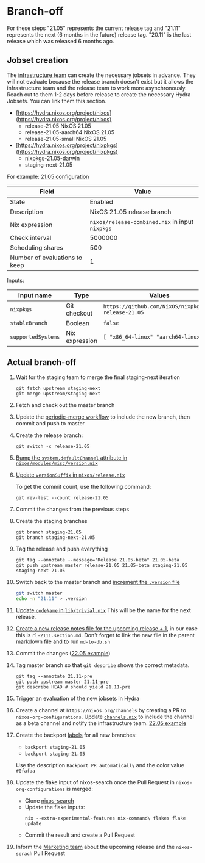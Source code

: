 # Branch-off

For these steps "21.05" represents the current release tag and "21.11" represents the next
(6 months in the future) release tag. "20.11" is the last release which was released 6 months
ago.

## Jobset creation

The [infrastructure team](https://matrix.to/#/#infra:nixos.org) can create the necessary jobsets
in advance. They will not evaluate because the release branch doesn't exist but it allows the
infrastructure team and the release team to work more asynchronously. Reach out to them 1-2 days
before release to create the necessary Hydra Jobsets. You can link them this section.

- [https://hydra.nixos.org/project/nixos](https://hydra.nixos.org/project/nixos)
    - release-21.05	NixOS 21.05
    - release-21.05-aarch64	NixOS 21.05
    - release-21.05-small	NixOS 21.05
- [https://hydra.nixos.org/project/nixpkgs](https://hydra.nixos.org/project/nixpkgs)
    - nixpkgs-21.05-darwin
    - staging-next-21.05

For example: [21.05 configuration](https://hydra.nixos.org/jobset/nixos/release-21.05#tabs-configuration)

|Field|Value|
|-|-|
|State|Enabled|
|Description|NixOS 21.05 release branch|
|Nix expression|`nixos/release-combined.nix` in input `nixpkgs`|
|Check interval|5000000|
|Scheduling shares|500|
|Number of evaluations to keep|1|

Inputs:

|Input name|Type|Values|
|-|-|-|
|`nixpkgs`|Git checkout|`https://github.com/NixOS/nixpkgs.git release-21.05`|
|`stableBranch`|Boolean|`false`|
|`supportedSystems`|Nix expression|`[ "x86_64-linux" "aarch64-linux" ]`|

## Actual branch-off

1. Wait for the staging team to merge the final staging-next iteration
   ```shell
   git fetch upstream staging-next
   git merge upstream/staging-next
   ```

1. Fetch and check out the master branch

1. Update the [periodic-merge workflow](https://github.com/NixOS/nixpkgs/blob/master/.github/workflows/periodic-merge-24h.yml) to include the new branch, then commit and push to master

1. Create the release branch:

   ```shell
   git switch -c release-21.05
   ```

1. [Bump the `system.defaultChannel` attribute in
   `nixos/modules/misc/version.nix`](https://github.com/NixOS/nixpkgs/commit/10e61bf5be57736035ec7a804cb0bf3d083bf2cf#diff-b3379a98640b35a5fe4b046150cd2df1639995edf231d18bbad832be6a70b45f)

1. [Update `versionSuffix` in
   `nixos/release.nix`](https://github.com/NixOS/nixpkgs/commit/10e61bf5be57736035ec7a804cb0bf3d083bf2cf#diff-20da30ee012d7d87842fb7953237870493c5497c995cba1e6f6c3aa9268398ff)

   To get the commit count, use the following command:

   ```shell
   git rev-list --count release-21.05
   ```

1. Commit the changes from the previous steps

1. Create the staging branches
   ```shell
   git branch staging-21.05
   git branch staging-next-21.05
   ```

1. Tag the release and push everything

   ```shell
   git tag --annotate --message="Release 21.05-beta" 21.05-beta
   git push upstream master release-21.05 21.05-beta staging-21.05 staging-next-21.05
   ```

1. Switch back to the master branch and [increment the `.version`
   file](https://github.com/NixOS/nixpkgs/commit/01268fda85b7eee4e462c873d8654f975067731f#diff-2bc0e46110b507d6d5a344264ef15adaR1)

   ```sh
   git switch master
   echo -n "21.11" > .version
   ```

1. [Update `codeName` in
   `lib/trivial.nix`](https://github.com/NixOS/nixpkgs/commit/01268fda85b7eee4e462c873d8654f975067731f#diff-03f3d41b68f62079c55001f1a1c55c1dR137)
  This will be the name for the next release.

1. [Create a new release notes file for the upcoming release +
   1](https://github.com/NixOS/nixpkgs/commit/01268fda85b7eee4e462c873d8654f975067731f#diff-e7ee5ff686cdcc513ca089d6e5682587R11),
  in our case this is `rl-2111.section.md`. Don't forget to link the new file in the parent markdown file and to run `md-to-db.sh`

1. Commit the changes ([22.05 example](https://github.com/NixOS/nixpkgs/commit/bfdfe12c788d7474b88e7a7790b88b1c0f8e01b5))

1. Tag master branch so that `git describe` shows the correct metadata.
   ```shell
   git tag --annotate 21.11-pre
   git push upstream master 21.11-pre
   git describe HEAD # should yield 21.11-pre
   ```

1. Trigger an evaluation of the new jobsets in Hydra

1. Create a channel at `https://nixos.org/channels` by creating a PR to
   `nixos-org-configurations`. Update [`channels.nix`](https://github.com/NixOS/nixos-org-configurations/blob/master/channels.nix) to include the channel as a beta channel and notify the infrastructure team. [22.05 example](https://github.com/NixOS/nixos-org-configurations/pull/209)

1. Create the backport [labels](https://github.com/NixOS/nixpkgs/labels) for all new branches:
   - `backport staging-21.05`
   - `backport staging-21.05`

   Use the description `Backport PR automatically` and the color value `#0fafaa`

1. Update the flake input of nixos-search once the Pull Request in `nixos-org-configurations` is merged:
   - Clone [nixos-search](https://github.com/NixOS/nixos-search)
   - Update the flake inputs:
     ```shell
     nix --extra-experimental-features nix-command\ flakes flake update
     ```
   - Commit the result and create a Pull Request

1. Inform the [Marketing team](https://matrix.to/#/#marketing:nixos.org) about the upcoming release and the `nixos-serach` Pull Request
